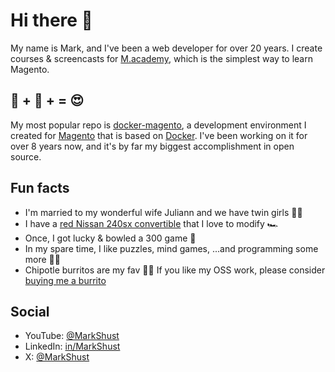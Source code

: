# Hi there 👋

My name is Mark, and I've been a web developer for over 20 years. I create courses & screencasts for [M.academy](https://M.academy), which is the simplest way to learn Magento.

## 🐳 + 🧡 + = 😍

My most popular repo is [docker-magento](https://github.com/markshust/docker-magento), a development environment I created for [Magento](https://github.com/magento) that is based on [Docker](https://github.com/docker). I've been working on it for over 8 years now, and it's by far my biggest accomplishment in open source.

## Fun facts

- I'm married to my wonderful wife Juliann and we have twin girls 👯‍♂️
- I have a [red Nissan 240sx convertible](https://www.instagram.com/markshust240sx/) that I love to modify 🏎
- Once, I got lucky & bowled a 300 game 🎳
- In my spare time, I like puzzles, mind games, ...and programming some more 👨‍💻
- Chipotle burritos are my fav 🌯💖 If you like my OSS work, please consider [buying me a burrito](https://github.com/sponsors/markshust/)

## Social
- YouTube: [@MarkShust](https://www.youtube.com/c/MarkShust)
- LinkedIn: [in/MarkShust](https://www.linkedin.com/in/MarkShust/)
- X: [@MarkShust](https://twitter.com/MarkShust)
